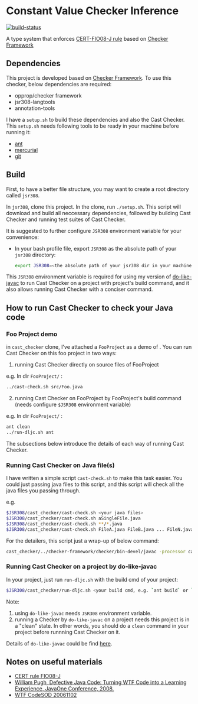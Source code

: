 # Constant Value Checker Inference 

[![build-status](https://travis-ci.org/txiang61/cast_checker.svg?branch=master)](https://travis-ci.org/txiang61/cast_checker)

A type system that enforces [CERT-FIO08-J rule](https://www.securecoding.cert.org/confluence/display/java/FIO08-J.+Distinguish+between+characters+or+bytes+read+from+a+stream+and+-1) based on [Checker Framework](http://types.cs.washington.edu/checker-framework/)

## Dependencies

This project is developed based on [Checker Framework](http://types.cs.washington.edu/checker-framework/). To use this checker, below dependencies are required:

- opprop/checker framework
- jsr308-langtools
- annotation-tools

I have a `setup.sh` to build these dependencies and also the Cast Checker. This `setup.sh` needs following tools to be ready in your machine before running it:

- [ant](http://ant.apache.org/manual/install.html)
- [mercurial](https://www.mercurial-scm.org/wiki/Download)
- [git](https://git-scm.com/book/en/v2/Getting-Started-Installing-Git)

## Build

First, to have a better file structure, you may want to create a root directory called `jsr308`.

In `jsr308`, clone this project. In the clone, run `./setup.sh`. This script will download and build all neccessary dependencies, followed by building Cast Checker and running test suites of Cast Checker.

It is suggested to further configure `JSR308` environment variable for your convenience:

- In your bash profile file, export `JSR308` as the absolute path of your `jsr308` directory:

  ```bash
  export JSR308=<the absolute path of your jsr308 dir in your machine>
  ```

This `JSR308` environment variable is required for using my version of [do-like-javac](https://github.com/CharlesZ-Chen/do-like-javac) to run Cast Checker on a project with project's build command, and it also allows running Cast Checker with a conciser command.

## How to run Cast Checker to check your Java code

### Foo Project demo

in `cast_checker` clone, I've attached a `FooProject` as a demo of . You can run Cast Checker on this foo project in two ways:

 1. running Cast Checker directly on source files of FooProject

  e.g. In dir `FooProject/` :

  ```bash
  ../cast-check.sh src/Foo.java
  ```
 2. running Cast Checker on FooProject by FooProject's build command (needs configure `$JSR308` environment variable)

  e.g. In dir `FooProject/` :

  ```bash
  ant clean
  ../run-dljc.sh ant
  ```

The subsections below introduce the details of each way of running Cast Checker.

### Running Cast Checker on Java file(s)

I have written a simple script `cast-check.sh` to make this task easier. You could just passing java files to this script, and this script will check all the java files you passing through.

e.g.

```bash
$JSR308/cast_checker/cast-check.sh <your java files>
$JSR308/cast_checker/cast-check.sh aSingleFile.java
$JSR308/cast_checker/cast-check.sh **/*.java
$JSR308/cast_checker/cast-check.sh FileA.java FileB.java ... FileN.java
```

For the detailers, this script just a wrap-up of below command:

```bash
cast_checker/../checker-framework/checker/bin-devel/javac -processor cast.cast_checker -cp cast_checker/bin:cast_checker/lib <your java files>
```

### Running Cast Checker on a project by do-like-javac

In your project, just run `run-dljc.sh` with the build cmd of your project:

```bash
$JSR308/cast_checker/run-dljc.sh <your build cmd, e.g. `ant build` or `mvn install`>
```

Note: 
  1. using `do-like-javac` needs `JSR308` environment variable.
  2. running a Checker by `do-like-javac` on a project needs this project is in a "clean" state. In other words, you should do a `clean` command in your project before runnning Cast Checker on it.

Details of `do-like-javac` could be find [here](https://github.com/SRI-CSL/do-like-javac).

## Notes on useful materials
- [CERT rule FIO08-J](https://www.securecoding.cert.org/confluence/display/java/FIO08-J.+Distinguish+between+characters+or+bytes+read+from+a+stream+and+-1)
- [William Pugh, Defective Java Code: Turning WTF Code into a Learning Experience, JavaOne Conference, 2008.](http://www.oracle.com/technetwork/server-storage/ts-6589-159312.pdf)
- [WTF CodeSOD 20061102](http://thedailywtf.com/articles/Please_Supply_a_Test_Case)
